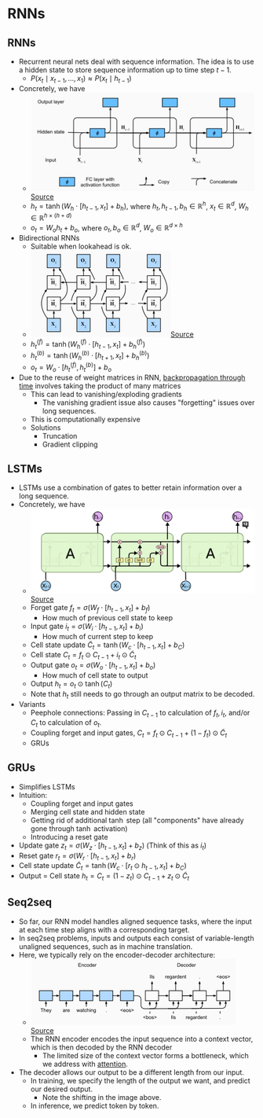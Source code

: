 # RNNs

## RNNs

- Recurrent neural nets deal with sequence information. The idea is to use a hidden state to store sequence information up to time step $t-1$.
  - $P(x_t \mid x_{t-1}, \ldots, x_1) \approx P(x_t \mid h_{t-1})$
- Concretely, we have 
  - ![rnn.png](rnn.png)[Source](http://d2l.ai/chapter_recurrent-neural-networks/rnn.html)
  - $h_t = \tanh(W_h\cdot[h_{t-1}, x_t] + b_h),$ where $h_t, h_{t-1}, b_h \in \mathbb{R}^h$, $x_t \in \mathbb{R}^d$, $W_h \in \mathbb{R}^{h \times (h + d)}$
  - $o_t = W_oh_t + b_o$, where $o_t, b_o \in \mathbb{R}^d$, $W_o \in \mathbb{R}^{d \times h}$
- Bidirectional RNNs
  - Suitable when lookahead is ok.
  - ![bidirectional.png](bidirectional.png)[Source](http://d2l.ai/chapter_recurrent-modern/bi-rnn.html)
  - $h^{(f)}_t = \tanh(W^{(f)}_h\cdot[h_{t-1}, x_t] + b^{(f)}_h)$ 
  - $h^{(b)}_t = \tanh(W^{(b)}_h\cdot[h_{t+1}, x_t] + b^{(b)}_h)$ 
  - $o_t = W_o \cdot [h^{(f)}_t, h^{(b)}_t] + b_o$
- Due to the reuse of weight matrices in RNN, [backpropagation through time](https://www.geeksforgeeks.org/ml-back-propagation-through-time/) involves taking the product of many matrices
  - This can lead to vanishing/exploding gradients
    - The vanishing gradient issue also causes "forgetting" issues over long sequences.
  - This is computationally expensive
  - Solutions
    - Truncation
    - Gradient clipping

## LSTMs

- LSTMs use a combination of gates to better retain information over a long sequence.
- Concretely, we have
  - ![lstm.png](lstm.png)[Source](http://colah.github.io/posts/2015-08-Understanding-LSTMs/)
  - Forget gate $f_t = \sigma(W_f \cdot [h_{t-1}, x_t] + b_f)$
    - How much of previous cell state to keep
  - Input gate $i_t = \sigma(W_i \cdot [h_{t-1}, x_t] + b_i)$
    - How much of current step to keep
  - Cell state update $\tilde{C}_t = \tanh(W_c \cdot [h_{t-1}, x_t] + b_C)$
  - Cell state $C_t = f_t \odot C_{t-1} + i_t \odot \tilde{C}_t$
  - Output gate $o_t = \sigma(W_o \cdot [h_{t-1}, x_t] + b_o)$
    - How much of cell state to output
  - Output $h_t = o_t \odot \tanh(C_t)$ 
  - Note that $h_t$ still needs to go through an output matrix to be decoded.
- Variants
  - Peephole connections: Passing in $C_{t-1}$ to calculation of $f_t, i_t$, and/or $C_t$ to calculation of $o_t$.
  - Coupling forget and input gates, $C_t = f_t \odot C_{t-1} + (1-f_t) \odot \tilde{C}_t$
  - GRUs

## GRUs

- Simplifies LSTMs
- Intuition:
  - Coupling forget and input gates
  - Merging cell state and hidden state
  - Getting rid of additional $\tanh$ step (all "components" have already gone through $\tanh$ activation)
  - Introducing a reset gate
- Update gate $z_t = \sigma(W_z\cdot [h_{t-1}, x_t] + b_z)$ (Think of this as $i_t$)
- Reset gate $r_t = \sigma(W_r\cdot [h_{t-1}, x_t] + b_r)$ 
- Cell state update $\tilde{C}_t = \tanh(W_c \cdot [r_t \odot h_{t-1}, x_t] + b_C)$
- Output = Cell state $h_t = C_t = (1-z_t) \odot C_{t-1} + z_t \odot \tilde{C}_t$

## Seq2seq

- So far, our RNN model handles aligned sequence tasks, where the input at each time step aligns with a corresponding target.
- In seq2seq problems, inputs and outputs each consist of variable-length unaligned sequences, such as in machine translation. 
- Here, we typically rely on the encoder-decoder architecture:
  - ![seq2seq.png](seq2seq.png)[Source](http://d2l.ai/chapter_recurrent-modern/seq2seq.html)
  - The RNN encoder encodes the input sequence into a context vector, which is then decoded by the RNN decoder
    - The limited size of the context vector forms a bottleneck, which we address with [attention](../08_attention_transformers/notes.md). 
- The decoder allows our output to be a different length from our input. 
  - In training, we specify the length of the output we want, and predict our desired output. 
    - Note the shifting in the image above.
  - In inference, we predict token by token.